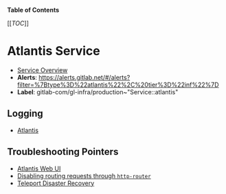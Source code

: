 <!-- MARKER: do not edit this section directly. Edit services/service-catalog.yml then run scripts/generate-docs -->

**Table of Contents**

[[_TOC_]]

# Atlantis Service

* [Service Overview](https://dashboards.gitlab.net/d/atlantis-main/atlantis-overview)
* **Alerts**: <https://alerts.gitlab.net/#/alerts?filter=%7Btype%3D%22atlantis%22%2C%20tier%3D%22inf%22%7D>
* **Label**: gitlab-com/gl-infra/production~"Service::atlantis"

## Logging

* [Atlantis](https://dashboards.gitlab.net/goto/ZJOLqE4SR)

## Troubleshooting Pointers

* [Atlantis Web UI](webui.md)
* [Disabling routing requests through `http-router`](../http-router/disable-http-router.md)
* [Teleport Disaster Recovery](../teleport/teleport_disaster_recovery.md)
<!-- END_MARKER -->

<!-- ## Summary -->

<!-- ## Architecture -->

<!-- ## Performance -->

<!-- ## Scalability -->

<!-- ## Availability -->

<!-- ## Durability -->

<!-- ## Security/Compliance -->

<!-- ## Monitoring/Alerting -->

<!-- ## Links to further Documentation -->
